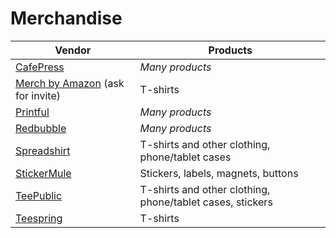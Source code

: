 # Merchandise

| Vendor | Products |
| ------ | -------- |
| [CafePress](http://www.cafepress.com/) | *Many products* |
| [Merch by Amazon](https://merch.amazon.com/landing) (ask for invite) | T-shirts |
| [Printful](https://www.printful.com/) | *Many products* |
| [Redbubble](https://www.redbubble.com/) | *Many products* |
| [Spreadshirt](https://www.spreadshirt.com/) | T-shirts and other clothing, phone/tablet cases |
| [StickerMule](https://www.stickermule.com/) | Stickers, labels, magnets, buttons |
| [TeePublic](https://www.teepublic.com/) | T-shirts and other clothing, phone/tablet cases, stickers |
| [Teespring](https://teespring.com/) | T-shirts |
